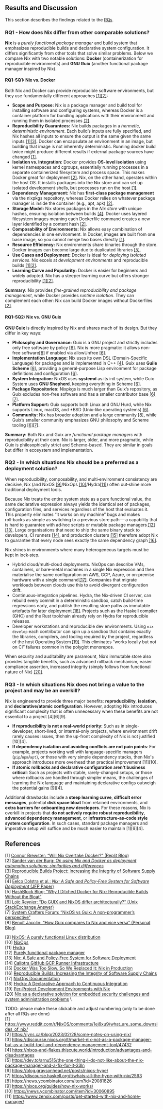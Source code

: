 ## Results and Discussion

This section describes the findings related to the [RQs](/research/rqs.md).

### RQ1 - How does Nix differ from other comparable solutions?

**Nix** is a *purely functional package manager* and build system that emphasizes reproducible builds and declarative system configuration. It differs significantly from other tools that solve similar problems. Below we compare Nix with two notable solutions: **Docker** (containerization for reproducible environments) and **GNU Guix** (another functional package manager inspired by Nix).

#### **RQ1-SQ1: Nix vs. Docker**

Both Nix and Docker can provide reproducible software environments, but they use fundamentally different approaches [[1]](#1)[[2]](#2):

- **Scope and Purpose:** Nix is a package manager and build tool for installing software and configuring systems, whereas Docker is a container platform for bundling applications with their environment and running them in isolated processes [[2]](#2).
- **Reproducibility Guarantees:** Nix builds packages in a *hermetic, deterministic environment*. Each build’s inputs are fully specified, and Nix hashes all inputs to ensure the output is the same given the same inputs [[1]](#1)[[3]](#3). Docker can encapsulate an environment in an image, but building that image is not inherently deterministic. Running docker build twice might produce different results if external package sources have changed [[1]](#1).
- **Isolation vs. Integration:** Docker provides **OS-level isolation** using kernel namespaces and cgroups, essentially running processes in a separate containerized filesystem and process space. This makes Docker great for deployment [[2]](#2). Nix, on the other hand, operates within the host OS. It installs packages into the Nix store and can set up isolated development shells, but processes run on the host [[1]](#1).
- **Dependency Management:** Nix has **first-class package management** via the nixpkgs repository, whereas Docker relies on whatever package manager is inside the container (e.g., apt, apk) [[2]](#2).
- **Storage Model:** Nix stores packages in the *Nix store* with unique hashes, ensuring isolation between builds [[4]](#4). Docker uses layered filesystem images meaning each Dockerfile command creates a new layer identified by a content hash [[2]](#2).
- **Composability of Environments:** Nix allows easy combination of dependencies in one environment. In Docker, images are built from one base image, so you cannot merge two bases directly [[1]](#1).
- **Resource Efficiency:** Nix environments share binaries through the store. Docker images can become large due to duplicated libraries [[5]](#5).
- **Use Cases and Deployment:** Docker is ideal for *deploying isolated services*. Nix excels at *development environments* and reproducible builds [[1]](#1)[[2]](#2).
- **Learning Curve and Popularity:** Docker is easier for beginners and widely adopted. Nix has a steeper learning curve but offers stronger reproducibility [[1]](#1)[[2]](#2).

**Summary:** Nix provides *fine-grained reproducibility and package management*, while Docker provides *runtime isolation*. They can complement each other: Nix can build Docker images without Dockerfiles [[2]](#2).

#### **RQ1-SQ2: Nix vs. GNU Guix**

**GNU Guix** is directly inspired by Nix and shares much of its design. But they differ in key ways:

- **Philosophy and Governance:** Guix is a GNU project and strictly includes only free software by policy [[6]](#6). Nix is more pragmatic: it allows non-free software[[8]](#8) if enabled via allowUnfree [[6]](#6).
- **Implementation Language:** Nix uses its own DSL (Domain-Specific Language) for packages and is implemented in C++ [[4]](#4). Guix uses **Guile Scheme** [[8]](#8), providing a general-purpose Lisp environment for package definitions and configuration [[6]](#6).
- **System Integration:** NixOS uses **systemd** as its init system, while Guix System uses **GNU Shepherd**, keeping everything in Scheme [[6]](#6).
- **Package Repositories:** Nixpkgs is much larger than Guix’s repository, as Guix excludes non-free software and has a smaller contributor base [[6]](#6)[[7]](#7).
- **Platform Support:** Guix supports both Linux and GNU Hurd, while Nix supports Linux, macOS, and *BSD (Unix-like operating systems) [[6]](#6).
- **Community:** Nix has broader adoption and a large community [[8]](#8), while Guix’s smaller community emphasizes GNU philosophy and Scheme tooling [[6]](#6)[[7]](#7).

**Summary:** Both Nix and Guix are *functional package managers* with reproducibility at their core. Nix is larger, older, and more pragmatic, while Guix is philosophically strict and Scheme-based. They are similar in goals but differ in ecosystem and implementation.


### RQ2 - In which situations Nix should be a preferred as a deployment solution?
When reproducibility, composability, and multi‑environment consistency are
decisive, Nix (and NixOS [[9]](#9)/NixOps [[10]](#10)/Hydra[[11]](#11)) often out‑shine more traditional
deployment tools.

Because Nix treats the entire system state as a pure functional value, the
same declarative expression always yields the identical set of packages,
configuration files, and services regardless of the host that evaluates it.
This property eliminates “it works on my machine” bugs and makes roll‑backs
as simple as switching to a previous store path — a capability that is
hard to guarantee with ad‑hoc scripts or mutable package managers [[12]](#12)[[13]](#13).
Large organisations that need to ship the same binary stack to developers,
CI runners [[14]](#14), and production clusters [[15]](#15) therefore adopt Nix to
guarantee that every node sees exactly the same dependency graph [[16]](#16).

Nix shines in environments where many heterogeneous targets must be kept in
lock‑step.
- Hybrid cloud/multi‑cloud deployments. NixOps can describe VMs,
  containers, or bare‑metal machines in a single Nix expression and then
  materialise the same configuration on AWS, GCP, Azure, or on‑premise
  hardware with a single command [[17]](#17). Companies that migrate workloads
  between clouds use this to avoid divergent configuration drift.
- Continuous‑integration pipelines. Hydra, the Nix‑driven CI server, can
  rebuild every commit in a deterministic sandbox, catch build‑time
  regressions early, and publish the resulting store paths as immutable
  artefacts for later deployment [[18]](#18). Projects such as the Haskell compiler
  (GHC) and the Rust toolchain already rely on Hydra for reproducible releases.
- Developer workstations and reproducible dev environments. Using `nix
  develop` each contributor can spin up a sandbox that
  contains exactly the libraries, compilers, and tooling required by the
  project, regardless of the host Operating System [[19]](#19). This eliminates “works locally
  but not on CI” failures common in the polyglot monorepos.

When security and auditability are paramount, Nix’s immutable store also
provides tangible benefits, such as advanced rollback mechanism, easier compliance assertion,
increased integrity (simply follows from functional nature of Nix) [[20]](#20).

### RQ3 - In which situations Nix does not bring a value to the project and may be an overkill?
Nix is engineered to provide three major benefits: **reproducibility**, **isolation**, and **declarative/atomic configuration**. However, adopting Nix introduces significant complexity that is often unnecessary when these benefits are not essential to a project [4][6][9].
* **If reproducibility is not a real-world priority**: Such as in single-developer, short-lived, or internal-only projects, where environment drift rarely causes issues, then the up-front complexity of Nix is not justified [10][4].
* **If dependency isolation and avoiding conflicts are not pain points**: For example, projects working well with language-specific managers (`pip`/`npm`/`apt`), or those with very simple dependency stacks, then Nix's approach introduces more overhead than practical improvement [11][10].
* **If atomic rollbacks and declarative configuration aren't business critical**: Such as projects with stable, rarely-changed setups, or those where rollbacks are handled through simpler means, the challenges of learning the Nix language and maintaining declarative configs outweigh the potential gains [9][4].

Additional drawbacks include a **steep learning curve**, **difficult error messages**, potential **disk space bloat** from retained environments, and **extra barriers for onboarding new developers**. For these reasons, Nix is overkill in projects that **do not actively require robust reproducibility**, **advanced dependency management**, or **infrastructure-as-code style system configuration**. In such cases, standard package managers and imperative setup will suffice and be much easier to maintain [1][6][4].

## References
<a id="1">[1]</a> [Connor Brewster: “Will Nix Overtake Docker?” (Replit Blog)](https://replit.com/site/blog/nix-vs-docker)  
<a id="2">[2]</a> [Sander van der Burg: *On using Nix and Docker as deployment automation solutions: similarities and differences*](https://sandervanderburg.blogspot.com/2020/07/on-using-nix-and-docker-as-deployment.html)  
<a id="3">[3]</a> [Reproducible Builds Project: Increasing the Integrity of Software Supply Chains](https://reproducible-builds.org/)  
<a id="4">[4]</a> [Eelco Dolstra et al.: *Nix: A Safe and Policy-Free System for Software Deployment* (JFP Paper)](https://edolstra.github.io/pubs/nixos-jfp-final.pdf)  
<a id="5">[5]</a> [HashBlock Blog: “Why I Ditched Docker for Nix: Reproducible Builds Without the Bloat”](https://medium.com/@connect.hashblock/why-i-ditched-docker-for-nix-reproducible-builds-without-the-bloat-d21f44250181)  
<a id="6">[6]</a> [Loïc Reynier: “Do GUIX and NixOS differ architecturally?” (Unix StackExchange Answer)](https://unix.stackexchange.com/questions/754491/do-guix-and-nixos-differ-architecturally)  
<a id="7">[7]</a> [System Crafters Forum: “NixOS vs Guix: A non-programmer’s perspective”](https://forum.systemcrafters.net/t/nixos-vs-guix-a-non-programmers-novice-perspective/875)  
<a id="8">[8]</a> [Benoît Jacolin: “How Guix compares to Nix and vice versa” (Personal Blog)](https://blog.benoitj.ca/2023-10-20-how-guix-compare-to-nix-and-vice-versa/)  

<a id="9">[9]</a> [NixOS: A purely functional Linux distribution](https://dl.acm.org/doi/10.1017/S0956796810000195) \
<a id="10">[10]</a> [NixOps](https://github.com/NixOS/nixops) \
<a id="11">[11]</a> [Hydra](https://github.com/NixOS/hydra) \
<a id="12">[12]</a> [Purely functional package manager](https://nixos.org/manual/nix/stable/#sec-purely-functional) \
<a id="13">[13]</a> [Nix: A Safe and Policy-Free System for Software Deployment](https://edolstra.github.io/pubs/nspfssd-lisa2004-final.pdf) \
<a id="14">[14]</a> [Caliptra GitHub GCP Runner Infrastructure](https://github.com/chipsalliance/caliptra-sw/tree/main/ci-tools/github-runner) \
<a id="15">[15]</a> [Docker Was Too Slow, So We Replaced It: Nix in Production](https://www.socallinuxexpo.org/scale/22x/presentations/docker-was-too-slow-so-we-replaced-it-nix-production) \
<a id="16">[16]</a> [Reproducible Builds: Increasing the Integrity of Software Supply Chains](https://doi.org/10.1109/MS.2021.3073045) \
<a id="17">[17]</a> [NixOps Documentation](https://nixops.readthedocs.io/en/latest/introduction.html) \
<a id="18">[18]</a> [Hydra: A Declarative Approach to Continuous Integration](https://edolstra.github.io/pubs/hydra-scp-submitted.pdf) \
<a id="19">[19]</a> [Per-Project Development Environments with Nix](https://mtlynch.io/notes/nix-dev-environment/) \
<a id="20">[20]</a> [Nix as a declarative solution for embedded security challenges and system administration problems](https://www.utupub.fi/bitstream/handle/10024/180653/Korte_Eino_Thesis.pdf?sequence=1) \

TODO: please make these clickable and adjust numbering (only to be done after all RQs are done) \
[1] https://www.reddit.com/r/NixOS/comments/1ej6xu9/what_are_some_downsides_of_nix/  
[2] https://jvns.ca/blog/2023/02/28/some-notes-on-using-nix/  
[3] https://discourse.nixos.org/t/market-nix-not-as-a-package-manager-but-as-a-build-tool-and-dependency-management-tool/47432  
[4] https://nixos-and-flakes.thiscute.world/introduction/advantages-and-disadvantages  
[5] https://dev.to/arnu515/the-one-thing-i-do-not-like-about-the-nix-package-manager-and-a-fix-for-it-33ln  
[6] https://blog.graysonhead.net/posts/nixos-hype/  
[7] https://discourse.haskell.org/t/whats-all-the-hype-with-nix/2593  
[8] https://news.ycombinator.com/item?id=29081826  
[9] https://nixos.org/guides/how-nix-works/  
[10] https://news.ycombinator.com/item?id=30060895  
[11] https://www.zenoix.com/posts/get-started-with-nix-and-home-manager/

